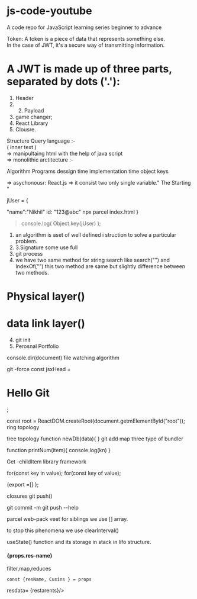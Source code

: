 # js-code-youtube
A code repo for JavaScript learning series beginner to advance

Token: A token is a piece of data that represents something else.   
In the case of JWT, it's a secure way of transmitting information.     
              
# A JWT is made up of three parts, separated by dots ('.'):                                       
                                                                      
 1. Header                                                                                                                                                               
 2. 2. Payload                                                                                                                                                                                             
 3. game changer;                                                                                                                                                                                                                               
 3. React Library                                                                                                                                                                      
 4. Clousre.                                                                                                                                         
                                                                                              
Structure Query language :- <componenet/>                                        
   ( inner text )                     
=> manipultaing html with the help of java script          
=> monolithic arctitecture :-       
  
Algorithm                  Programs
dessign time               implementation time
object                     keys

=> asychonousr: React.js
=> it consist two only single variable." The Starting "

jUser = {

 "name":"Nikhil"
  id: "123@abc"
  npx parcel index.html
}

> console.log( Object.key(jUser) );

1. an algorithm is aset of well defined i struction to solve a particular problem.
3. 3.Signature some use full
2. git process
3. we have two same method for string search like search("") and IndexOf("") this two method are same but slightly difference between two methods.

# Physical layer()
# data link layer()

4. git init
5. Perosnal Portfolio

console.dir(document)
file watching algorithm

git -force
const jsxHead = <h1> Hello Git</h1>;

const root = ReactDOM.createRoot(document.getmElementById("root"));
ring topology

tree topology
function newDb(data){
}
git add
map
three type of bundler

function printNum(item){
console.log(kn)
}

Get -childItem
library 
framework

for(const key in value);
for(const key of value);

{export =[]
  };
  
closures
git push()

git commit -m
git push --help

parcel    web-pack  veet
for siblings we use [] array.

to stop this phenomena we use clearInterval()

useState()
function and its storage in stack in lifo structure. 


<h4>{props.res-name}</h4>
<Restaurent res-name=""
    cusins =""/>
</Title>


filter,map,reduces

    const {resName, Cusins } = props
<Title></Title>

resdata= {restarents}/>

<Title/>

const arr = ()=> {
return <h1> Array structure<h1/>
}

parcel is pacakage manager. 
  
function
bigint

there is so many keyboard events but we mainly use 3:
1. key down
2. key up
3. key press

code =""
key =""
keycode =

jsx is convert code in reactcreaetelement. then it convert into js then html.

Array:
const numbers = [1, 2, 3, 4];
array's are mutable and strings are immutable.

string are immutables.
numbers.length // 4

case "yellow":

for starting a project any where firstly we find a script.

# git repo.
1. git is one type of tool to version control system.
2. github is one type of website same as git.

# network
A computer network is a collection of interconnected computers and other devices that communicate with each other to share resources and information.
These networks can vary in size, complexity, and function, ranging from small home networks to vast global networks like the Internet.

# Network Protocols
Protocols are the rules that define how data is transmitted and received over a network. Some common protocols include:

sana{

}
git config.
<script crossorigin src="..."></script>

function printWarning(level, format, args) {
    // When changing this logic, you might want to also
    // update consoleWithStackDev.www.js as well.
    {
      var ReactDebugCurrentFrame = ReactSharedInternals.ReactDebugCurrentFrame;
      var stack = ReactDebugCurrentFrame.getStackAddendum();

      if (stack !== '') {
        format += '%s';
        args = args.concat([stack]);
      } // eslint-disable-next-line react-internal/safe-string-coercion

# function warnNoop(publicInstance, callerName) {
    {
       var _constructor = publicInstance.constructor;
       var componentName = _constructor && (_constructor.displayName || _constructor.name) || 'ReactClass';
       var warningKey = componentName + "." + callerName;

      if (didWarnStateUpdateForUnmountedComponent[warningKey]) {
        return;
      }
(function (global, factory) {
   typeof exports === 'object' && typeof module !== 'undefined' ? factory(exports, require('react')) :
   typeof define === 'function' && define.amd ? define(['exports', 'react'], factory) :
   (global = global || self, factory(global.ReactDOM = {}, global.React));
}(this, (function (exports, React) { 'use strict';

